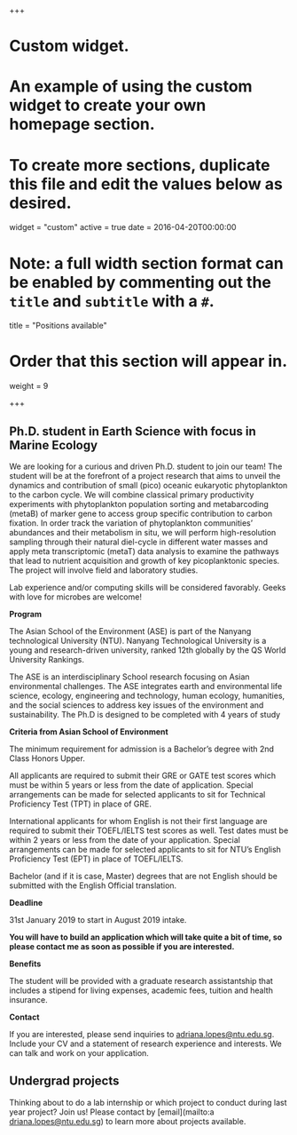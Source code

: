 +++
# Custom widget.
# An example of using the custom widget to create your own homepage section.
# To create more sections, duplicate this file and edit the values below as desired.
widget = "custom"
active = true
date = 2016-04-20T00:00:00

# Note: a full width section format can be enabled by commenting out the `title` and `subtitle` with a `#`.
title = "Positions available"

# Order that this section will appear in.
weight = 9

+++

## Ph.D. student in Earth Science with focus in Marine Ecology
 
We are looking for a curious and driven Ph.D. student to join our team! The student will be at the forefront of a project research that aims to unveil the dynamics and contribution of small (pico) oceanic eukaryotic phytoplankton to the carbon cycle. We will combine classical primary productivity experiments with phytoplankton population sorting and metabarcoding (metaB) of marker gene to access group specific contribution to carbon fixation.  In order track the variation of phytoplankton communities’ abundances and their metabolism in situ, we will perform high-resolution sampling through their natural diel-cycle in different water masses and apply meta transcriptomic (metaT) data analysis to examine the pathways that lead to nutrient acquisition and growth of key picoplanktonic species.  
The project will involve field and laboratory studies. 

Lab experience and/or computing skills will be considered favorably.  Geeks with love for microbes are welcome! 


**Program**

The Asian School of the Environment (ASE) is part of the Nanyang technological University (NTU). Nanyang Technological University is a young and research-driven university, ranked 12th globally by the QS World University Rankings. 

The ASE is an interdisciplinary School research focusing on Asian environmental challenges. The ASE integrates earth and environmental life science, ecology, engineering and technology, human ecology, humanities, and the social sciences to address key issues of the environment and sustainability. The Ph.D is designed to be completed with 4 years of study
  

**Criteria from Asian School of Environment**

The minimum requirement for admission is a Bachelor’s degree with 2nd Class Honors Upper.

All applicants are required to submit their GRE or GATE test scores which must be within 5 years or less from the date of application. Special arrangements can be made for selected applicants to sit for Technical Proficiency Test (TPT) in place of GRE.

International applicants for whom English is not their first language are required to submit their TOEFL/IELTS test scores as well. Test dates must be within 2 years or less from the date of your application. Special arrangements can be made for selected applicants to sit for NTU’s English Proficiency Test (EPT) in place of TOEFL/IELTS. 

Bachelor (and if it is case, Master) degrees that are not English should be submitted with the English Official translation. 
 

**Deadline**

31st January 2019 to start in August 2019 intake.  

**You will have to build an application which will take quite a bit of time, so please contact me as soon as possible if you are interested.**

**Benefits**

The student will be provided with a graduate research assistantship that includes a stipend for living expenses, academic fees, tuition and health insurance.
 
**Contact**

If you are interested, please send inquiries to adriana.lopes@ntu.edu.sg. Include your CV and a statement of research experience and interests. We can talk and work on your application. 

## Undergrad projects
 
Thinking about to do a lab internship or which project to conduct during last year project? Join us! Please contact by [email](mailto:a driana.lopes@ntu.edu.sg) to learn more about projects available.  


